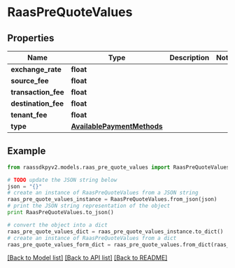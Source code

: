 # RaasPreQuoteValues


## Properties
Name | Type | Description | Notes
------------ | ------------- | ------------- | -------------
**exchange_rate** | **float** |  | 
**source_fee** | **float** |  | 
**transaction_fee** | **float** |  | 
**destination_fee** | **float** |  | 
**tenant_fee** | **float** |  | 
**type** | [**AvailablePaymentMethods**](AvailablePaymentMethods.md) |  | 

## Example

```python
from raassdkpyv2.models.raas_pre_quote_values import RaasPreQuoteValues

# TODO update the JSON string below
json = "{}"
# create an instance of RaasPreQuoteValues from a JSON string
raas_pre_quote_values_instance = RaasPreQuoteValues.from_json(json)
# print the JSON string representation of the object
print RaasPreQuoteValues.to_json()

# convert the object into a dict
raas_pre_quote_values_dict = raas_pre_quote_values_instance.to_dict()
# create an instance of RaasPreQuoteValues from a dict
raas_pre_quote_values_form_dict = raas_pre_quote_values.from_dict(raas_pre_quote_values_dict)
```
[[Back to Model list]](../README.md#documentation-for-models) [[Back to API list]](../README.md#documentation-for-api-endpoints) [[Back to README]](../README.md)


